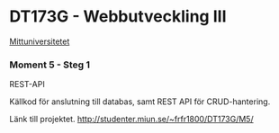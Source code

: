 # DT173G - Webbutveckling III

[Mittuniversitetet](https://www.miun.se/ "Mittuniversitetets Hemsida")

### Moment 5 - Steg 1

REST-API

Källkod för anslutning till databas, samt REST API för CRUD-hantering. 

Länk till projektet. http://studenter.miun.se/~frfr1800/DT173G/M5/
